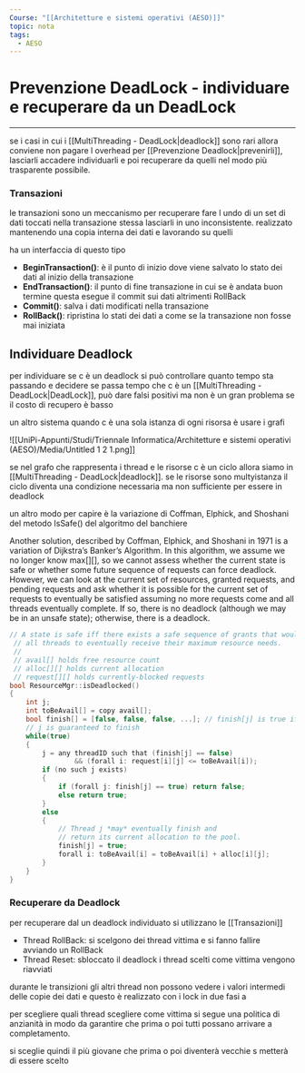 ```yaml
---
Course: "[[Architetture e sistemi operativi (AESO)]]"
topic: nota
tags:
  - AESO
---
```


# Prevenzione DeadLock - individuare e recuperare da un DeadLock
---
se i casi in cui i [[MultiThreading - DeadLock|deadlock]] sono rari allora conviene non pagare l overhead per [[Prevenzione Deadlock|prevenirli]], lasciarli accadere individuarli e poi recuperare da quelli nel modo più trasparente possibile.

### Transazioni

le transazioni sono un meccanismo per recuperare fare l undo  di un set di dati toccati nella transazione stessa lasciarli in uno inconsistente. realizzato mantenendo una copia interna dei dati e lavorando su quelli

ha un interfaccia di questo tipo

- **BeginTransaction()**: è il punto di inizio dove viene salvato lo stato dei dati al inizio della transazione
- **EndTransaction()**: il punto di fine transazione in cui se è andata buon termine questa esegue il commit sui dati altrimenti RollBack
- **Commit()**: salva i dati modificati nella transazione
- **RollBack()**: ripristina lo stati dei dati a come se la transazione non fosse mai iniziata

## Individuare Deadlock

per individuare se c è un deadlock si può controllare quanto tempo sta passando e decidere se passa tempo che c è un [[MultiThreading - DeadLock|DeadLock]], può dare falsi positivi ma non è un gran problema se il costo di recupero è basso

un altro sistema quando c è una sola istanza di ogni risorsa è usare i grafi

![[UniPi-Appunti/Studi/Triennale Informatica/Architetture e sistemi operativi (AESO)/Media/Untitled 1 2 1.png]]

se nel grafo che rappresenta i thread e le risorse c è un ciclo allora siamo in [[MultiThreading - DeadLock|deadlock]]. se le risorse sono multyistanza il ciclo diventa una condizione necessaria ma non sufficiente per essere in deadlock

un altro modo per capire è la variazione di Coffman, Elphick, and Shoshani del metodo IsSafe() del algoritmo del banchiere

Another solution, described by Coffman, Elphick, and Shoshani in 1971 is a variation of
Dijkstra’s Banker’s Algorithm. In this algorithm, we assume we no longer know max[][], so
we cannot assess whether the current state is safe or whether some future sequence of
requests can force deadlock. However, we can look at the current set of resources, granted
requests, and pending requests and ask whether it is possible for the current set of
requests to eventually be satisfied assuming no more requests come and all threads
eventually complete. If so, there is no deadlock (although we may be in an unsafe state);
otherwise, there is a deadlock.

```cpp
// A state is safe iff there exists a safe sequence of grants that would allow
 // all threads to eventually receive their maximum resource needs.
 //
 // avail[] holds free resource count
 // alloc[][] holds current allocation
 // request[][] holds currently-blocked requests
bool ResourceMgr::isDeadlocked()
{
	int j;
	int toBeAvail[] = copy avail[];
	bool finish[] = [false, false, false, ...]; // finish[j] is true if thread
	// j is guaranteed to finish
	while(true)
	{
		j = any threadID such that (finish[j] == false)
				&& (forall i: request[i][j] <= toBeAvail[i]);
		if (no such j exists)
		{
			if (forall j: finish[j] == true) return false;
			else return true;
		}
		else
		{
			// Thread j *may* eventually finish and
			// return its current allocation to the pool.
			finish[j] = true;
			forall i: toBeAvail[i] = toBeAvail[i] + alloc[i][j];
		}
	}
}
```

### Recuperare da Deadlock

per recuperare dal un deadlock individuato si utilizzano le [[Transazioni]]

- Thread RollBack: si scelgono dei thread vittima e si fanno fallire avviando un RollBack
- Thread Reset: sbloccato il deadlock i thread scelti come vittima vengono riavviati

durante le transizioni gli altri thread non possono vedere i valori intermedi delle copie dei dati e questo è realizzato con i lock in due fasi a

per scegliere quali thread scegliere come vittima si segue una politica di anzianità in modo da garantire che prima o poi tutti possano arrivare a completamento.

si sceglie quindi il più giovane che prima o poi diventerà vecchie s metterà di essere scelto
